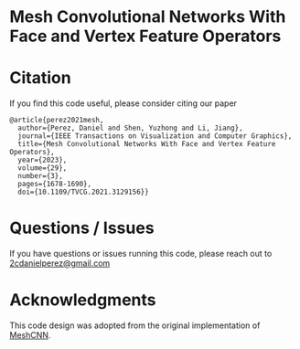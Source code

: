 # Mesh Convolutional Networks With Face and Vertex Feature Operators

# Citation
If you find this code useful, please consider citing our paper
```
@article{perez2021mesh,
  author={Perez, Daniel and Shen, Yuzhong and Li, Jiang},
  journal={IEEE Transactions on Visualization and Computer Graphics}, 
  title={Mesh Convolutional Networks With Face and Vertex Feature Operators}, 
  year={2023},
  volume={29},
  number={3},
  pages={1678-1690},
  doi={10.1109/TVCG.2021.3129156}}
```


# Questions / Issues
If you have questions or issues running this code, please reach out to 2cdanielperez@gmail.com
  
# Acknowledgments
This code design was adopted from the original implementation of [MeshCNN](https://github.com/ranahanocka/MeshCNN).
